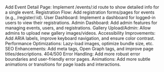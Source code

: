 Add Event Detail Page: Implement /events/:id route to show detailed info for a single event.
Registration Flow: Add registration forms/pages for events (e.g., /register/:id).
User Dashboard: Implement a dashboard for logged-in users to view their registrations.
Admin Dashboard: Add admin features for managing events, users, and registrations.
Gallery Upload/Admin: Allow admins to upload new gallery images/videos.
Accessibility Improvements: Add ARIA labels, improve keyboard navigation, and ensure color contrast.
Performance Optimizations: Lazy-load images, optimize bundle size, etc.
SEO Enhancements: Add meta tags, Open Graph tags, and improve page titles/descriptions.
404/500 Error Handling: Add more robust error boundaries and user-friendly error pages.
Animations: Add more subtle animations or transitions for page loads and interactions.
